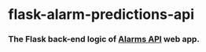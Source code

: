 # flask-alarm-predictions-api
 
### The Flask back-end logic of [Alarms API](https://github.com/artemdmytrenko/react-alarms-api-frontend) web app.
